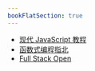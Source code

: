 ```yaml
---
bookFlatSection: true
---
```


- [现代 JavaScript 教程](https://zh.javascript.info/)
- [函数式编程指北](https://llh911001.gitbooks.io/mostly-adequate-guide-chinese/content/)
- [Full Stack Open](https://fullstackopen.com/zh/)
